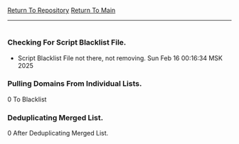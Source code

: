 [Return To Repository](https://github.com/ElkyBoy/piholeparser/)
[Return To Main](https://github.com/ElkyBoy/piholeparser/blob/master/RecentRunLogs/Mainlog.md)
____________________________________
# 
### Checking For Script Blacklist File.
* Script Blacklist File not there, not removing. Sun Feb 16 00:16:34 MSK 2025
### Pulling Domains From Individual Lists.
0 To Blacklist
### Deduplicating Merged List.
0 After Deduplicating Merged List.
